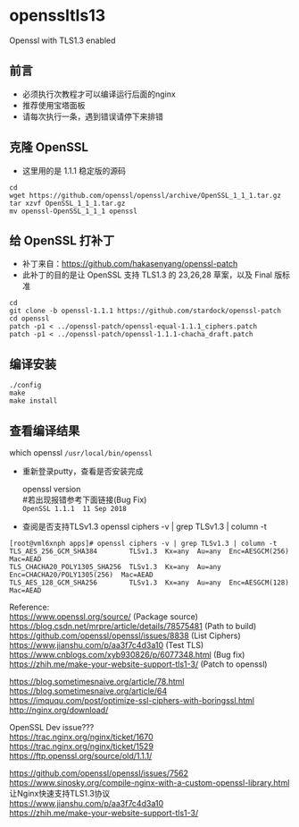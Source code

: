 # openssltls13
Openssl with TLS1.3 enabled

## 前言  

* 必须执行次教程才可以编译运行后面的nginx  
* 推荐使用宝塔面板  
* 请每次执行一条，遇到错误请停下来排错  

## 克隆 OpenSSL

* 这里用的是 1.1.1 稳定版的源码  
```  
cd
wget https://github.com/openssl/openssl/archive/OpenSSL_1_1_1.tar.gz   
tar xzvf OpenSSL_1_1_1.tar.gz  
mv openssl-OpenSSL_1_1_1 openssl  
```  

## 给 OpenSSL 打补丁  

* 补丁来自：https://github.com/hakasenyang/openssl-patch  
* 此补丁的目的是让 OpenSSL 支持 TLS1.3 的 23,26,28 草案，以及 Final 版标准  
```  
cd 
git clone -b openssl-1.1.1 https://github.com/stardock/openssl-patch  
cd openssl   
patch -p1 < ../openssl-patch/openssl-equal-1.1.1_ciphers.patch  
patch -p1 < ../openssl-patch/openssl-1.1.1-chacha_draft.patch  
```  

## 编译安装
```  
./config  
make  
make install  
```  

## 查看编译结果  

which openssl
`/usr/local/bin/openssl`

* 重新登录putty，查看是否安装完成  

  openssl version  
  #若出现报错参考下面链接(Bug Fix)  
`OpenSSL 1.1.1  11 Sep 2018`  

* 查阅是否支持TLSv1.3
openssl ciphers -v | grep TLSv1.3 | column -t  
```  
[root@vml6xnph apps]# openssl ciphers -v | grep TLSv1.3 | column -t
TLS_AES_256_GCM_SHA384        TLSv1.3  Kx=any  Au=any  Enc=AESGCM(256)             Mac=AEAD
TLS_CHACHA20_POLY1305_SHA256  TLSv1.3  Kx=any  Au=any  Enc=CHACHA20/POLY1305(256)  Mac=AEAD
TLS_AES_128_GCM_SHA256        TLSv1.3  Kx=any  Au=any  Enc=AESGCM(128)             Mac=AEAD
```  



Reference:  
https://www.openssl.org/source/ (Package source)  
https://blog.csdn.net/mrpre/article/details/78575481 (Path to build)  
https://github.com/openssl/openssl/issues/8838 (List Ciphers)  
https://www.jianshu.com/p/aa3f7c4d3a10 (Test TLS)  
https://www.cnblogs.com/xyb930826/p/6077348.html (Bug fix)  
https://zhih.me/make-your-website-support-tls1-3/ (Patch to openssl)  




https://blog.sometimesnaive.org/article/78.html  
https://blog.sometimesnaive.org/article/64  
https://imququ.com/post/optimize-ssl-ciphers-with-boringssl.html  
http://nginx.org/download/  


OpenSSL Dev issue???  
https://trac.nginx.org/nginx/ticket/1670  
https://trac.nginx.org/nginx/ticket/1529  
https://ftp.openssl.org/source/old/1.1.1/  

https://github.com/openssl/openssl/issues/7562  
https://www.sinosky.org/compile-nginx-with-a-custom-openssl-library.html  
让Nginx快速支持TLS1.3协议  
https://www.jianshu.com/p/aa3f7c4d3a10  
https://zhih.me/make-your-website-support-tls1-3/  
